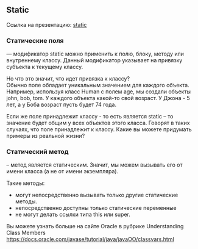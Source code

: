 
## Static
Ссылка на презентацию: [static](https://github.com/ait-tr/cohort22/blob/main/basic_programming/lesson_42/static.pdf)


### Статические поля

— модификатор static можно применить к полю, блоку, методу или внутреннему классу. Данный модификатор указывает на привязку субъекта к текущему классу.
  
Но что это значит, что идет привязка к классу?   
Обычно поле обладает уникальным значением для каждого объекта.
Например, используя класс Human с полем age, мы создали объекты john, bob, tom.
У каждого объекта какой-то свой возраст. У Джона - 5 лет, а у Боба возраст пусть будет 74 года.

Если же поле принадлежит классу - то есть является static
– то значение будет общим у всех объектов этого класса. Говорят в таких случаях, что поле принадлежит к классу.
Какие вы можете придумать примеры из реальной жизни?

### Статический метод

– метод является статическим. Значит, мы можем вызывать его от имени класса (а не от имени экземпляра).

Такие методы:
- могут непосредственно вызывать только другие статические методы.
- непосредственно доступны только статические переменные
- не могут делать ссылки типа this или super.

Вы можете узнать больше на сайте Oracle в рубрике Understanding Class Members
https://docs.oracle.com/javase/tutorial/java/javaOO/classvars.html


